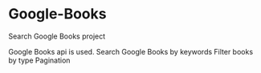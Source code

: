 # Google-Books
Search Google Books project

Google Books api is used.
Search Google Books by keywords
Filter books by type
Pagination
